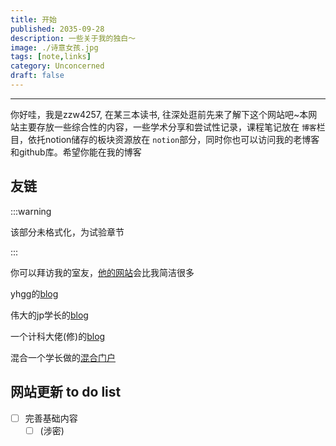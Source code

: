 ```yaml
---
title: 开始
published: 2035-09-28
description: 一些关于我的独白～
image: ./诗意女孩.jpg
tags: [note,links]
category: Unconcerned
draft: false
---
```

---

你好哇，我是zzw4257, 在某三本读书, 往深处逛前先来了解下这个网站吧~本网站主要存放一些综合性的内容，一些学术分享和尝试性记录，课程笔记放在 `博客`栏目，依托notion储存的板块资源放在 `notion`部分，同时你也可以访问我的老博客和github库。希望你能在我的博客

## 友链

:::warning

该部分未格式化，为试验章节

:::

你可以拜访我的室友，[他的网站](https://wanghx.work/)会比我简洁很多

yhgg的[blog](https://blog.cast1e.top/)

伟大的jp学长的[blog](https://note.jiepeng.tech/)

一个计科大佬(修)的[blog](https://note.isshikih.top/)

混合一个学长做的[混合门户](https://zju-mix.github.io/ourMIX/)

## 网站更新 to do list

- [ ] 完善基础内容
  - [ ] (涉密)
